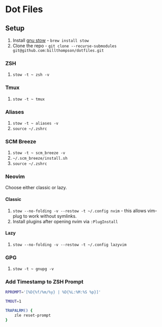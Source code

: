 # Dot Files

## Setup

1. Install [gnu stow](https://www.gnu.org/software/stow/) - `brew install stow`
2. Clone the repo - `git clone --recurse-submodules git@github.com:billthompson/dotfiles.git`

### ZSH

  1. `stow -t ~ zsh -v`

### Tmux

  1. `stow -t ~ tmux`

### Aliases

  1. `stow -t ~ aliases -v`
  1. `source ~/.zshrc`

### SCM Breeze

  1. `stow -t ~ scm_breeze -v`
  1. `~/.scm_breeze/install.sh`
  1. `source ~/.zshrc`

### Neovim

Choose either classic or lazy.

#### Classic

  1. `stow --no-folding -v --restow -t ~/.config nvim` - this allows vim-plug to work without symlinks.
  1. Install plugins after opening nvim via `:PlugInstall`

#### Lazy

  1. `stow --no-folding -v --restow -t ~/.config lazyvim`


### GPG

  1. `stow -t ~ gnupg -v`

### Add Timestamp to ZSH Prompt

```bash
RPROMPT='[%D{%f/%m/%y} | %D{%L:%M:%S %p}]'

TMOUT=1

TRAPALRM() {
    zle reset-prompt
}
```
